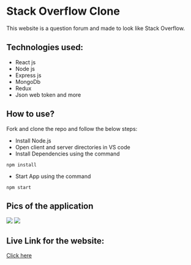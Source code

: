 # Stack Overflow Clone

This website is a question forum and made to look like Stack Overflow.

## Technologies used:

- React js
- Node js
- Express js
- MongoDb
- Redux
- Json web token and more

## How to use?

Fork and clone the repo and follow the below steps:

- Install Node.js
- Open client and server directories in VS code
- Install Dependencies using the command

```
npm install
```

- Start App using the command

```
npm start
```

## Pics of the application

<img src="https://github.com/AkashSriv13/Stack_Overflow/assets/120120817/adf35966-cb5a-4035-97a9-baa8aa791b99">
<img src="https://github.com/AkashSriv13/Stack_Overflow/assets/120120817/ee1be552-e628-4164-96d8-8e50151fc7a8">

## Live Link for the website:

[Click here](https://stack-overflow-ak.vercel.app/)


